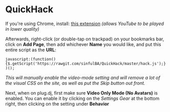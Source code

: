 # QuickHack

If you're using Chrome, install: [this extension](https://chrome.google.com/webstore/detail/h264ify/aleakchihdccplidncghkekgioiakgal?hl=en-US) *(allows YouTube to be played in lower quality)*

Afterwards, right-click (or double-tap on trackpad) on your bookmarks bar, click on **Add Page**, then add whichever **Name** you would like, and put this entire script as the **URL**: 

```javascript:(function(){$.getScript('https://rawgit.com/sinfulBA/QuickHack/master/hack.js');})();```

*This will manually enable the video-mode setting and will remove a lot of the visual CSS on the site, as well as put the *Skip* button out front.*


Next, when on plug.dj, first make sure **Video Only Mode (No Avatars)** is enabled.
You can enable it by clicking on the *Settings Gear* at the bottom right, then clicking on the setting under **Behavior**

